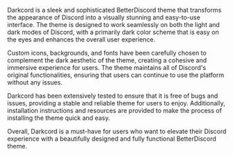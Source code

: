 Darkcord is a sleek and sophisticated BetterDiscord theme that transforms the appearance of Discord into a visually stunning and easy-to-use interface. The theme is designed to work seamlessly on both the light and dark modes of Discord, with a primarily dark color scheme that is easy on the eyes and enhances the overall user experience.

Custom icons, backgrounds, and fonts have been carefully chosen to complement the dark aesthetic of the theme, creating a cohesive and immersive experience for users. The theme maintains all of Discord's original functionalities, ensuring that users can continue to use the platform without any issues.

Darkcord has been extensively tested to ensure that it is free of bugs and issues, providing a stable and reliable theme for users to enjoy. Additionally, installation instructions and resources are provided to make the process of installing the theme quick and easy.

Overall, Darkcord is a must-have for users who want to elevate their Discord experience with a beautifully designed and fully functional BetterDiscord theme.
